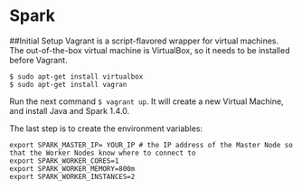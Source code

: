 Spark
=====

##Initial Setup
Vagrant is a script-flavored wrapper for virtual machines. The out-of-the-box virtual machine is VirtualBox, so it needs to be installed before Vagrant.

```
$ sudo apt-get install virtualbox
$ sudo apt-get install vagran
```

Run the next command `$ vagrant up`. It will create a new Virtual Machine, and install Java and Spark 1.4.0.

The last step is to create the environment variables:

```
export SPARK_MASTER_IP= YOUR_IP # the IP address of the Master Node so that the Worker Nodes know where to connect to
export SPARK_WORKER_CORES=1
export SPARK_WORKER_MEMORY=800m
export SPARK_WORKER_INSTANCES=2
```
